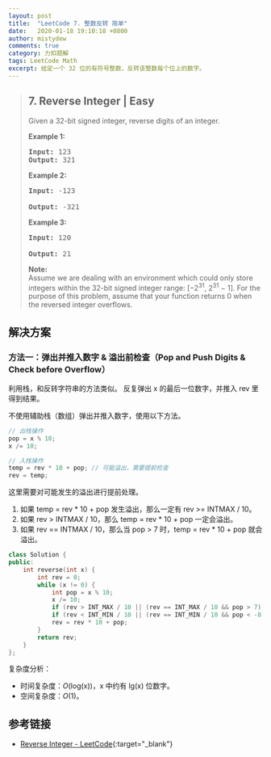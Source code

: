 ```yaml
---
layout: post
title:  "LeetCode 7. 整数反转 简单"
date:   2020-01-18 19:10:18 +0800
author: mistydew
comments: true
category: 力扣题解
tags: LeetCode Math
excerpt: 给定一个 32 位的有符号整数，反转该整数每个位上的数字。
---
```

> ## 7. Reverse Integer | Easy
> 
> Given a 32-bit signed integer, reverse digits of an integer.
> 
> **Example 1:**
> 
> <pre>
> <strong>Input:</strong> 123
> <strong>Output:</strong> 321
> </pre>
> 
> **Example 2:**
> 
> <pre>
> <strong>Input:</strong> -123<br>
> <strong>Output:</strong> -321
> </pre>
> 
> **Example 3:**
> 
> <pre>
> <strong>Input:</strong> 120<br>
> <strong>Output:</strong> 21
> </pre>
> 
> **Note:**<br>
> Assume we are dealing with an environment which could only store integers within the 32-bit signed integer range: [−2<sup>31</sup>,  2<sup>31</sup> − 1]. For the purpose of this problem, assume that your function returns 0 when the reversed integer overflows.

## 解决方案

### 方法一：弹出并推入数字 & 溢出前检查（Pop and Push Digits & Check before Overflow）

利用栈，和反转字符串的方法类似。
反复弹出 x 的最后一位数字，并推入 rev 里得到结果。

不使用辅助栈（数组）弹出并推入数字，使用以下方法。

```cpp
// 出栈操作
pop = x % 10;
x /= 10;

// 入栈操作
temp = rev * 10 + pop; // 可能溢出，需要提前检查
rev = temp;
```

这里需要对可能发生的溢出进行提前处理。
1. 如果 temp = rev * 10 + pop 发生溢出，那么一定有 rev >= INTMAX / 10。
2. 如果 rev > INTMAX / 10，那么 temp = rev * 10 + pop 一定会溢出。
3. 如果 rev == INTMAX / 10，那么当 pop > 7 时，temp = rev * 10 + pop 就会溢出。

```cpp
class Solution {
public:
    int reverse(int x) {
        int rev = 0;
        while (x != 0) {
            int pop = x % 10;
            x /= 10;
            if (rev > INT_MAX / 10 || (rev == INT_MAX / 10 && pop > 7)) return 0;
            if (rev < INT_MIN / 10 || (rev == INT_MIN / 10 && pop < -8)) return 0;
            rev = rev * 10 + pop;
        }
        return rev;
    }
};
```

复杂度分析：
* 时间复杂度：_O_(log(x))，x 中约有 lg(x) 位数字。
* 空间复杂度：_O_(1)。

## 参考链接

* [Reverse Integer - LeetCode](https://leetcode.com/problems/reverse-integer/){:target="_blank"}

